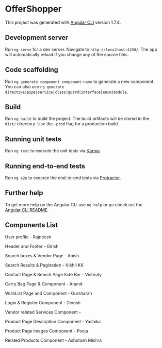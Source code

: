 # OfferShopper

This project was generated with [Angular CLI](https://github.com/angular/angular-cli) version 1.7.4.

## Development server

Run `ng serve` for a dev server. Navigate to `http://localhost:4200/`. The app will automatically reload if you change any of the source files.

## Code scaffolding

Run `ng generate component component-name` to generate a new component. You can also use `ng generate directive|pipe|service|class|guard|interface|enum|module`.

## Build

Run `ng build` to build the project. The build artifacts will be stored in the `dist/` directory. Use the `-prod` flag for a production build.

## Running unit tests

Run `ng test` to execute the unit tests via [Karma](https://karma-runner.github.io).

## Running end-to-end tests

Run `ng e2e` to execute the end-to-end tests via [Protractor](http://www.protractortest.org/).

## Further help

To get more help on the Angular CLI use `ng help` or go check out the [Angular CLI README](https://github.com/angular/angular-cli/blob/master/README.md).

## Components List
User profile      			- Rajneesh

Header and Footer 			- Girish

Search boxes & Vendor Page		- Anish

Search Results & Pagination 		- Nikhil KK

Contact Page & Search Page Side Bar - Vishruty

Carry Bag Page & Component 		- Anand

WishList Page and Component 		- Gursharan

Login & Register Component 		- Dinesh

Vendor related Services Component 	-

Product Page Description Component	- Yashika

Product Page Images Component		- Pooja
			
Related Products Component 		- Ashutosh Mishra

